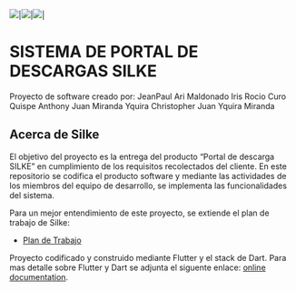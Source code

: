 
<img src="https://github.com/motomoto95/silke/blob/JeanPaul/web/imagen_1.png">|<img src="https://github.com/motomoto95/silke/blob/JeanPaul/web/imagen_2.png">|<img src="https://github.com/motomoto95/silke/blob/JeanPaul/web/imagen_3.png">|


# SISTEMA DE PORTAL DE DESCARGAS SILKE
Proyecto de software creado por:
JeanPaul Ari Maldonado
Iris Rocio Curo Quispe
Anthony Juan Miranda Yquira
Christopher Juan Yquira Miranda

## Acerca de Silke

El objetivo del proyecto es la entrega del producto “Portal de descarga SILKE” en cumplimiento de los requisitos recolectados del cliente. En este repositorio se codifica el producto software y mediante las actividades de los miembros del equipo de desarrollo, se implementa las funcionalidades del sistema.

Para un mejor entendimiento de este proyecto, se extiende el plan de trabajo de Silke:

- [Plan de Trabajo](https://docs.google.com/document/d/1XPA4uGTaCWuIR_YsX8ixzCPg0VRnnlaS1ET6M4Bt6u0/edit?usp=sharing)


Proyecto codificado y construido mediante Flutter y el stack de Dart. Para mas detalle sobre Flutter y Dart se adjunta el siguente enlace:
[online documentation](https://flutter.dev/docs).